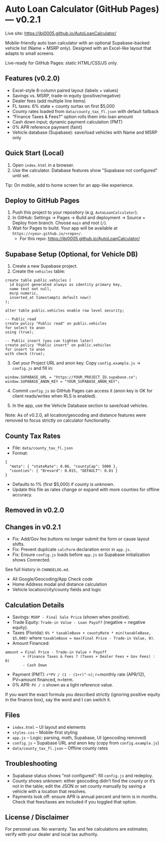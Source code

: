 # Auto Loan Calculator (GitHub Pages) — v0.2.1

Live site: https://jbj0005.github.io/AutoLoanCalculator/

Mobile-friendly auto loan calculator with an optional Supabase-backed vehicle list (Name + MSRP only). Designed with an Excel-like layout that adapts to small screens.

Live-ready for GitHub Pages: static HTML/CSS/JS only.

## Features (v0.2.0)

- Excel-style 8-column paired layout (labels + values)
- Savings vs. MSRP, trade-in equity (positive/negative)
- Dealer fees (add multiple line items)
- FL taxes: 6% state + county surtax on first $5,000
- County rates loaded from `data/county_tax_fl.json` with default fallback
- “Finance Taxes & Fees?” option rolls them into loan amount
- Cash down input; dynamic payment calculation (PMT)
- 0% APR reference payment (faint)
- Vehicle database (Supabase): save/load vehicles with Name and MSRP only

## Quick Start (Local)

1. Open `index.html` in a browser.
2. Use the calculator. Database features show "Supabase not configured" until set.

Tip: On mobile, add to home screen for an app-like experience.

## Deploy to GitHub Pages

1. Push this project to your repository (e.g. `AutoLoanCalculator`).
2. In GitHub: Settings → Pages → Build and deployment → Source = Deploy from branch. Choose `main` and root (`/`).
3. Wait for Pages to build. Your app will be available at `https://<you>.github.io/<repo>/`.
   - For this repo: https://jbj0005.github.io/AutoLoanCalculator/

## Supabase Setup (Optional, for Vehicle DB)

1. Create a new Supabase project.
2. Create the `vehicles` table:

```
create table public.vehicles (
  id bigint generated always as identity primary key,
  name text not null,
  msrp numeric,
  inserted_at timestamptz default now()
);

alter table public.vehicles enable row level security;

-- Public read
create policy "Public read" on public.vehicles
for select to anon
using (true);

-- Public insert (you can tighten later)
create policy "Public insert" on public.vehicles
for insert to anon
with check (true);
```

3. Get your Project URL and anon key. Copy `config.example.js` → `config.js` and fill in:

```
window.SUPABASE_URL = "https://YOUR_PROJECT_ID.supabase.co";
window.SUPABASE_ANON_KEY = "YOUR_SUPABASE_ANON_KEY";
```

4. Commit `config.js` so GitHub Pages can access it (anon key is OK for client reads/writes when RLS is enabled).

5. In the app, use the Vehicle Database section to save/load vehicles.

Note: As of v0.2.0, all location/geocoding and distance features were removed to focus strictly on calculator functionality.

## County Tax Rates

- File: `data/county_tax_fl.json`
- Format:

```
{
  "meta": { "stateRate": 0.06, "countyCap": 5000 },
  "counties": { "Brevard": 0.015, "DEFAULT": 0.01 }
}
```

- Defaults to 1% (first $5,000) if county is unknown.
- Update this file as rates change or expand with more counties for offline accuracy.

## Removed in v0.2.0

## Changes in v0.2.1
- Fix: Add/Gov fee buttons no longer submit the form or cause layout shifts.
- Fix: Prevent duplicate `calcForm` declaration error in `app.js`.
- Fix: Ensure `config.js` loads before `app.js` so Supabase initialization shows Connected.

See full history in `CHANGELOG.md`.

- All Google/Geocoding/App Check code
- Home Address modal and distance calculation
- Vehicle location/city/county fields and logic

## Calculation Details

- Savings: `MSRP - Final Sale Price` (shown when positive).
- Trade Equity: `Trade-in Value - Loan Payoff` (negative = negative equity).
- Taxes (Florida): `6% * taxableBase + countyRate * min(taxableBase, $5,000)` where `taxableBase = max(Final Price - Trade-in Value, 0)`.
- Amount Financed:

```
amount = Final Price - Trade-in Value + Payoff
        + (Finance Taxes & Fees ? (Taxes + Dealer Fees + Gov Fees) : 0)
        - Cash Down
```

- Payment (PMT): `r*PV / (1 - (1+r)^-n)`; r=monthly rate (APR/12), PV=amount financed, n=term.
- 0% APR: `PV / n` shown as a light reference value.

If you want the exact formula you described strictly (ignoring positive equity in the finance box), say the word and I can switch it.

## Files

- `index.html` – UI layout and elements
- `styles.css` – Mobile-first styling
- `app.js` – Logic: parsing, math, Supabase, UI (geocoding removed)
- `config.js` – Supabase URL and anon key (copy from `config.example.js`)
- `data/county_tax_fl.json` – Offline county rates

## Troubleshooting

- Supabase status shows "not configured": fill `config.js` and redeploy.
- County shows unknown: either geocoding didn’t find the county or it’s not in the table; edit the JSON or set county manually by saving a vehicle with a location that resolves.
- Payments look off: ensure APR is annual percent and term is in months. Check that fees/taxes are included if you toggled that option.

## License / Disclaimer

For personal use. No warranty. Tax and fee calculations are estimates; verify with your dealer and local tax authority.
